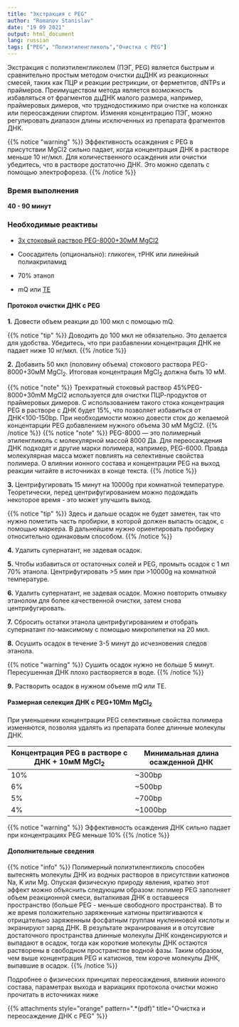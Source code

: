 ```yaml
---
title: "Экстракция c PEG"
author: "Romanov Stanislav"
date: "19 09 2021"
output: html_document
lang: russian
tags: ["PEG", "Полиэтиленгликоль","Очистка с PEG"]
---
```


Экстракция c полиэтиленгликолем (ПЭГ, PEG) является быстрым и сравнительно простым методом очистки дцДНК из реакционных смесей, таких как ПЦР и реакции рестрикции, от ферметнтов, dNTPs и праймеров. Преимуществом метода является возможность избавляться от фрагментов дцДНК малого размера, например, праймеровых димеров, что труднодостижимо при очистке на колонках или переосаждении спиртом. Изменяя концентрацию ПЭГ, можно регулировать диапазон длины исключенных из препарата фрагментов ДНК.

{{% notice "warning" %}}
Эффективность осаждения с PEG в присутствии MgCl2 сильно падает, когда концентрация ДНК в растворе меньше 10 нг/мкл. Для количественного осаждения или очистки убедитесь, что в растворе достаточно ДНК. Это можно сделать с помощью электрофореза.
{{% /notice %}}

### Время выполнения

**40 - 90 минут**

### Необходимые реактивы

-   [3x стоковый раствор PEG-8000+30мМ MgCl2](/labreagents/buffers/peg)

-   Соосадитель (опционально): гликоген, тРНК или линейный полиакриламид

-   70% этанол

-   mQ или [TE](/labreagents/buffers/te)

#### Протокол очистки ДНК с PEG

**1.** Довести объем реакции до 100 мкл с помощью mQ.

{{% notice "tip" %}}
Доводить до 100 мкл не обязательно. Это делается для удобства. Убедитесь, что при разбавлении концентрация ДНК не падает ниже 10 нг/мкл.
{{% /notice %}}

**2.** Добавить 50 мкл (половину объема) стокового раствора PEG-8000+30мМ MgCl<sub>2</sub>. Итоговая концентрация MgCl<sub>2</sub> должна быть 10 мМ.

{{% notice "note" %}}
Трехкратный стоковый раствор 45%PEG-8000+30mM MgCl2 используется для очистки ПЦР-продуктов от праймеровых димеров. С использованием такого стока концентрация PEG в растворе с ДНК будет 15%, что позволяет избавиться от ДНК<100-150bp. При необходимости можно довести сток до желаемой концентарции PEG добавлением нужного объема 30 мМ MgCl2.
{{% /notice %}}
{{% notice "note" %}}
PEG-8000 — это полимерный этиленгликоль с молекулярной массой 8000 Да. Для переосаждения ДНК подходят и другие марки полимера, например, PEG-6000. Правда молекулярная масса может повлиять на селективные свойства полимера. О влиянии ионного состава и концентрации PEG на выход реакции читайте в источниках в конце текста.
{{% /notice %}}

**3.** Центрифугировать 15 минут на 10000g при комнатной температуре. Теоретически, перед центрифугированием можно подождать некоторое время - это может улучшить выход.

{{% notice "tip" %}}
Здесь и дальше осадок не будет заметен, так что нужно пометить часть пробирки, в которой должен выпасть осадок, с помощью маркера. В дальнейшем нужно ориентировать пробирку относительно одинаковым способом.
{{% /notice %}}

**4.** Удалить супернатант, не задевая осадок.

**5.** Чтобы избавиться от остаточных солей и PEG, промыть осадок с 1 мл 70% этанола. Центрифугировать \>5 мин при \>10000g на комнатной температуре.

**6.** Удалить супернатант, не задевая осадок. Можно повторить отмывку этанолом для более качественной очистки, затем снова центрифугировать.

**7.** Сбросить остатки этанола центрифугированием и отобрать супернатант по-максимому с помощью микропипетки на 20 мкл.

**8.** Осушить осадок в течение 3-5 минут до исчезновения следов этанола.

{{% notice "warning" %}}
Сушить осадок нужно не больше 5 минут. Пересушенная ДНК плохо растворяется в воде.
{{% /notice %}}

**9.** Растворить осадок в нужном объеме mQ или TE.

#### Размерная селекция ДНК с PEG+10Mm MgCl<sub>2</sub>

При уменьшении концентрации PEG селективные свойства полимера изменяются, позволяя удалять из препарата более длинные молекулы ДНК.

| Концентрация PEG в растворе с ДНК + 10мМ MgCl<sub>2</sub> | Минимальная длина осажденной ДНК |
|-----------------------------------------------------------|----------------------------------|
| 10%                                                       | \~300bp                          |
| 6%                                                        | \~500bp                          |
| 5%                                                        | \~700bp                          |
| 4%                                                        | \~1000bp                         |

{{% notice "warning" %}}
Эффективность осаждения ДНК сильно падает при концентрациях PEG меньше 10%
{{% /notice %}}

#### Дополнительные сведения

{{% notice "info" %}}
Полимерный полиэтиленгликоль способен вытеснять молекулы ДНК из водных растворов в присутствии катионов Na, K или Mg. Опуская физическую природу явления, кратко этот эффект можно объяснить следующим образом: полимер PEG заполняет объем реакционной смеси, выталкивая ДНК в оставшееся пространство (больше PEG - меньше свободного пространства). В то же время положительно заряженные катионы притягиваются к отрицательно заряженным фосфатным группам нуклеиновой кислоты и экранируют заряд ДНК. В результате экранирования и в отсутсвие достаточного пространства длинные молекулы ДНК конденсируются и выпадают в осадок, тогда как короткие молекулы ДНК остаются растворены в свободном пространстве водной фазы. Таким образом, чем выше концентрация PEG и катионов, тем короче молекулы ДНК, выпавшие в осадок.
{{% /notice %}}

Подробнее о физических принципах переосаждения, влиянии ионного состава, параметрах выхода и вариациях протокола очистки можно прочитать в источниках ниже

{{% attachments style="orange" pattern=".*(pdf)" title="Очистка и переосаждение ДНК с PEG" %}}
